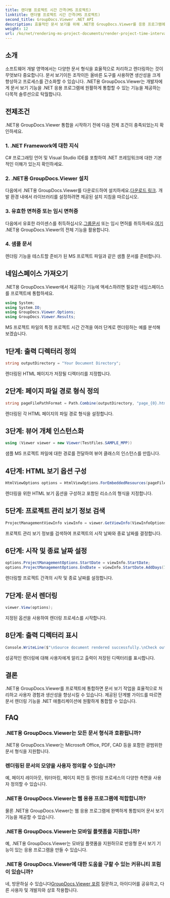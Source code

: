 ```yaml
---
title: 렌더별 프로젝트 시간 간격(MS 프로젝트)
linktitle: 렌더별 프로젝트 시간 간격(MS 프로젝트)
second_title: GroupDocs.Viewer .NET API
description: 효율적인 문서 보기를 위해 .NET용 GroupDocs.Viewer를 응용 프로그램에 완벽하게 통합하세요. 다양한 렌더링 기능으로 생산성을 향상하세요.
weight: 12
url: /ko/net/rendering-ms-project-documents/render-project-time-interval-ms-project/
---
```

## 소개
소프트웨어 개발 영역에서는 다양한 문서 형식을 효율적으로 처리하고 렌더링하는 것이 무엇보다 중요합니다. 문서 보기이든 조작이든 올바른 도구를 사용하면 생산성을 크게 향상하고 프로세스를 간소화할 수 있습니다. .NET용 GroupDocs.Viewer는 개발자에게 문서 보기 기능을 .NET 응용 프로그램에 원활하게 통합할 수 있는 기능을 제공하는 다목적 솔루션으로 탁월합니다.
## 전제조건
.NET용 GroupDocs.Viewer 통합을 시작하기 전에 다음 전제 조건이 충족되었는지 확인하세요.
### 1. .NET Framework에 대한 지식
C# 프로그래밍 언어 및 Visual Studio IDE를 포함하여 .NET 프레임워크에 대한 기본적인 이해가 있는지 확인하세요.
### 2. .NET용 GroupDocs.Viewer 설치
 다음에서 .NET용 GroupDocs.Viewer를 다운로드하여 설치하세요.[다운로드 링크](https://releases.groupdocs.com/viewer/net/). 개발 환경 내에서 라이브러리를 설정하려면 제공된 설치 지침을 따르십시오.
### 3. 유효한 면허증 또는 임시 면허증
 다음에서 유효한 라이센스를 취득하십시오.[그룹문서](https://purchase.groupdocs.com/buy) 또는 임시 면허를 취득하세요.[여기](https://purchase.groupdocs.com/temporary-license/) .NET용 GroupDocs.Viewer의 전체 기능을 활용합니다.
### 4. 샘플 문서
렌더링 기능을 테스트할 준비가 된 MS 프로젝트 파일과 같은 샘플 문서를 준비합니다.

## 네임스페이스 가져오기
.NET용 GroupDocs.Viewer에서 제공하는 기능에 액세스하려면 필요한 네임스페이스를 프로젝트에 통합하세요.

```csharp
using System;
using System.IO;
using GroupDocs.Viewer.Options;
using GroupDocs.Viewer.Results;
```

MS 프로젝트 파일의 특정 프로젝트 시간 간격을 여러 단계로 렌더링하는 예를 분석해 보겠습니다.
## 1단계: 출력 디렉터리 정의
```csharp
string outputDirectory = "Your Document Directory";
```
렌더링된 HTML 페이지가 저장될 디렉터리를 지정합니다.
## 2단계: 페이지 파일 경로 형식 정의
```csharp
string pageFilePathFormat = Path.Combine(outputDirectory, "page_{0}.html");
```
렌더링된 각 HTML 페이지의 파일 경로 형식을 설정합니다.
## 3단계: 뷰어 개체 인스턴스화
```csharp
using (Viewer viewer = new Viewer(TestFiles.SAMPLE_MPP))
```
샘플 MS 프로젝트 파일에 대한 경로를 전달하여 뷰어 클래스의 인스턴스를 만듭니다.
## 4단계: HTML 보기 옵션 구성
```csharp
HtmlViewOptions options = HtmlViewOptions.ForEmbeddedResources(pageFilePathFormat);
```
렌더링을 위한 HTML 보기 옵션을 구성하고 포함된 리소스의 형식을 지정합니다.
## 5단계: 프로젝트 관리 보기 정보 검색
```csharp
ProjectManagementViewInfo viewInfo = viewer.GetViewInfo(ViewInfoOptions.FromHtmlViewOptions(options)) as ProjectManagementViewInfo;
```
프로젝트 관리 보기 정보를 검색하여 프로젝트의 시작 날짜와 종료 날짜를 결정합니다.
## 6단계: 시작 및 종료 날짜 설정
```csharp
options.ProjectManagementOptions.StartDate = viewInfo.StartDate;
options.ProjectManagementOptions.EndDate = viewInfo.StartDate.AddDays(7);
```
렌더링할 프로젝트 간격의 시작 및 종료 날짜를 설정합니다.
## 7단계: 문서 렌더링
```csharp
viewer.View(options);
```
지정된 옵션을 사용하여 렌더링 프로세스를 시작합니다.
## 8단계: 출력 디렉터리 표시
```csharp
Console.WriteLine($"\nSource document rendered successfully.\nCheck output in {outputDirectory}.");
```
성공적인 렌더링에 대해 사용자에게 알리고 출력이 저장된 디렉터리를 표시합니다.

## 결론
.NET용 GroupDocs.Viewer를 프로젝트에 통합하면 문서 보기 작업을 효율적으로 처리하고 사용자 경험과 생산성을 향상시킬 수 있습니다. 제공된 단계별 가이드를 따르면 문서 렌더링 기능을 .NET 애플리케이션에 원활하게 통합할 수 있습니다.
## FAQ
### .NET용 GroupDocs.Viewer는 모든 문서 형식과 호환됩니까?
.NET용 GroupDocs.Viewer는 Microsoft Office, PDF, CAD 등을 포함한 광범위한 문서 형식을 지원합니다.
### 렌더링된 문서의 모양을 사용자 정의할 수 있습니까?
예, 페이지 레이아웃, 워터마킹, 페이지 회전 등 렌더링 프로세스의 다양한 측면을 사용자 정의할 수 있습니다.
### .NET용 GroupDocs.Viewer는 웹 응용 프로그램에 적합합니까?
물론 .NET용 GroupDocs.Viewer는 웹 응용 프로그램에 완벽하게 통합되어 문서 보기 기능을 제공할 수 있습니다.
### .NET용 GroupDocs.Viewer는 모바일 플랫폼을 지원합니까?
예, .NET용 GroupDocs.Viewer는 모바일 플랫폼을 지원하므로 반응형 문서 보기 기능이 있는 응용 프로그램을 만들 수 있습니다.
### .NET용 GroupDocs.Viewer에 대한 도움을 구할 수 있는 커뮤니티 포럼이 있습니까?
 네, 방문하실 수 있습니다[GroupDocs.Viewer 포럼](https://forum.groupdocs.com/c/viewer/9) 질문하고, 아이디어를 공유하고, 다른 사용자 및 개발자와 상호 작용합니다.